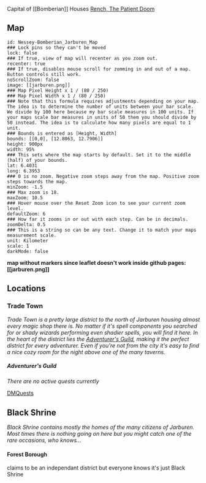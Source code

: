 Capital of [[Bomberian]]
Houses [Rench, The Patient Doom](Nesey#Jarburenese%20Faith)



## Map

```leaflet    
id: Nessey-Bomberian_Jarburen_Map  
### Lock pins so they can't be moved  
lock: false  
### If true, view of map will recenter as you zoom out.  
recenter: true  
### If true, disables mouse scroll for zomming in and out of a map. Button controls still work.  
noScrollZoom: false  
image: [[jarburen.png]]  
### Map Pixel Height x 1 / (80 / 250)  
### Map Pixel Width x 1 / (80 / 250)  
### Note that this formula requires adjustments depending on your map. The idea is to determine the number of units between your bar scale. We divide by 100 here because my bar scale measures in 100 units. If your maps scale bar measures in units of 50 them you should divide by 50 instead. The idea is to calculate how many pixels are equal to 1 unit.  
### Bounds is entered as [Height, Width]  
bounds: [[0,0], [12.8063, 12.7906]]  
height: 900px  
width: 95%  
### This sets where the map starts by default. Set it to the middle (half) of your bounds.  
lat: 6.4031 
long: 6.3953
### 0 is no zoom. Negative zoom steps away from the map. Positive zoom steps towards the map.  
minZoom: -1.5  
### Max zoom is 18.  
maxZoom: 10.5  
### Hover mouse over the Reset Zoom icon to see your current zoom level.  
defaultZoom: 6  
### How far it zooms in or out with each step. Can be in decimals.  
zoomDelta: 0.5  
### This is a string so can be any text. Change it to match your maps measurement scale.  
unit: Kilometer 
scale: 1  
darkMode: false  
```

**map without markers since leaflet doesn't work inside github pages: [[jarburen.png]]**

## Locations
### Trade Town
*Trade Town is a pretty large district to the north of Jarburen housing almost every magic shop there is. No matter if it's spell components you searched for or shady wizards performing even shadier spells, you will find it here. In the heart of the district lies the [Adventurer's Guild](Jarburen#Adventurer's%20Guild), making it the perfect district for every adventurer. Even if you're not from the city it's easy to find a nice cozy room for the night above one of the many taverns.* 

##### Adventurer's Guild
*There are no active quests currently*

[DMQuests](DMJarburen#Quests)

## Black Shrine
*Black Shrine contains mostly the homes of the many citizens of Jarburen. Most times there is nothing going on here but you might catch one of the rare occasions, who knows...*
#### Forest Borough
claims to be an independant district but everyone knows it's just Black Shrine

